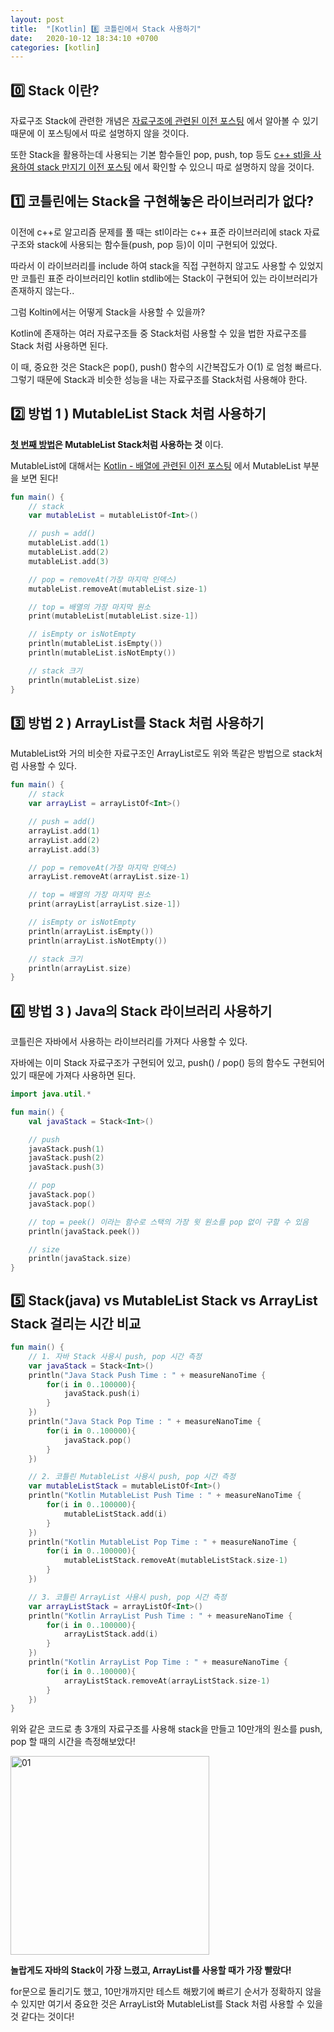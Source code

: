 ```yaml
---
layout: post
title:  "[Kotlin] 8️⃣ 코틀린에서 Stack 사용하기"
date:   2020-10-12 18:34:10 +0700
categories: [kotlin]
---
```


## 0️⃣ Stack 이란?

자료구조 Stack에 관련한 개념은 [자료구조에 관련된 이전 포스팅](https://choheeis.github.io/newblog//articles/2019-07/BasicDataStructure) 에서 알아볼 수 있기 때문에 이 포스팅에서 따로 설명하지 않을 것이다.

또한 Stack을 활용하는데 사용되는 기본 함수들인 pop, push, top 등도 [c++ stl을 사용하여 stack 만지기 이전 포스팅](https://choheeis.github.io/newblog//articles/2020-02/C++Stack) 에서 확인할 수 있으니 따로 설명하지 않을 것이다.

## 1️⃣ 코틀린에는 Stack을 구현해놓은 라이브러리가 없다?

이전에 c++로 알고리즘 문제를 풀 때는 stl이라는 c++ 표준 라이브러리에 stack 자료구조와 stack에 사용되는 함수들(push, pop 등)이 이미 구현되어 있었다. 

따라서 이 라이브러리를 include 하여 stack을 직접 구현하지 않고도 사용할 수 있었지만 코틀린 표준 라이브러리인 kotlin stdlib에는 Stack이 구현되어 있는 라이브러리가 존재하지 않는다..

그럼 Koltin에서는 어떻게 Stack을 사용할 수 있을까?

Kotlin에 존재하는 여러 자료구조들 중 Stack처럼 사용할 수 있을 법한 자료구조를 Stack 처럼 사용하면 된다.

이 때, 중요한 것은 Stack은 pop(), push() 함수의 시간복잡도가 O(1) 로 엄청 빠르다. 그렇기 때문에 Stack과 비슷한 성능을 내는 자료구조를 Stack처럼 사용해야 한다.

## 2️⃣ 방법 1 ) MutableList Stack 처럼 사용하기

__[첫 번째 방법](https://play.kotlinlang.org/byExample/01_introduction/06_Generics)은 MutableList Stack처럼 사용하는 것__ 이다.

MutableList에 대해서는 [Kotlin - 배열에 관련된 이전 포스팅](https://choheeis.github.io/newblog//articles/2020-10/kotlinArray) 에서 MutableList 부분을 보면 된다!

~~~kotlin
fun main() {
    // stack
    var mutableList = mutableListOf<Int>()

    // push = add()
    mutableList.add(1)
    mutableList.add(2)
    mutableList.add(3)

    // pop = removeAt(가장 마지막 인덱스)
    mutableList.removeAt(mutableList.size-1)

    // top = 배열의 가장 마지막 원소
    print(mutableList[mutableList.size-1])

    // isEmpty or isNotEmpty
    println(mutableList.isEmpty())
    println(mutableList.isNotEmpty())

    // stack 크기
    println(mutableList.size)
}
~~~

## 3️⃣ 방법 2 ) ArrayList를 Stack 처럼 사용하기

MutableList와 거의 비슷한 자료구조인 ArrayList로도 위와 똑같은 방법으로 stack처럼 사용할 수 있다.

~~~kotlin
fun main() {
    // stack
    var arrayList = arrayListOf<Int>()

    // push = add()
    arrayList.add(1)
    arrayList.add(2)
    arrayList.add(3)

    // pop = removeAt(가장 마지막 인덱스)
    arrayList.removeAt(arrayList.size-1)

    // top = 배열의 가장 마지막 원소
    print(arrayList[arrayList.size-1])

    // isEmpty or isNotEmpty
    println(arrayList.isEmpty())
    println(arrayList.isNotEmpty())

    // stack 크기
    println(arrayList.size)
}
~~~

## 4️⃣ 방법 3 ) Java의 Stack 라이브러리 사용하기

코틀린은 자바에서 사용하는 라이브러리를 가져다 사용할 수 있다. 

자바에는 이미 Stack 자료구조가 구현되어 있고, push() / pop() 등의 함수도 구현되어 있기 때문에 가져다 사용하면 된다.

~~~kotlin
import java.util.*

fun main() {
    val javaStack = Stack<Int>()

    // push
    javaStack.push(1)
    javaStack.push(2)
    javaStack.push(3)

    // pop
    javaStack.pop()
    javaStack.pop()

    // top = peek() 이라는 함수로 스택의 가장 윗 원소를 pop 없이 구할 수 있음
    println(javaStack.peek())

    // size
    println(javaStack.size)
}
~~~

## 5️⃣ __Stack(java)__ vs __MutableList Stack__ vs __ArrayList Stack__ 걸리는 시간 비교

~~~kotlin
fun main() {
    // 1. 자바 Stack 사용시 push, pop 시간 측정
    var javaStack = Stack<Int>()
    println("Java Stack Push Time : " + measureNanoTime {
        for(i in 0..100000){
            javaStack.push(i)
        }
    })
    println("Java Stack Pop Time : " + measureNanoTime {
        for(i in 0..100000){
            javaStack.pop()
        }
    })

    // 2. 코틀린 MutableList 사용시 push, pop 시간 측정
    var mutableListStack = mutableListOf<Int>()
    println("Kotlin MutableList Push Time : " + measureNanoTime {
        for(i in 0..100000){
            mutableListStack.add(i)
        }
    })
    println("Kotlin MutableList Pop Time : " + measureNanoTime {
        for(i in 0..100000){
            mutableListStack.removeAt(mutableListStack.size-1)
        }
    })

    // 3. 코틀린 ArrayList 사용시 push, pop 시간 측정
    var arrayListStack = arrayListOf<Int>()
    println("Kotlin ArrayList Push Time : " + measureNanoTime {
        for(i in 0..100000){
            arrayListStack.add(i)
        }
    })
    println("Kotlin ArrayList Pop Time : " + measureNanoTime {
        for(i in 0..100000){
            arrayListStack.removeAt(arrayListStack.size-1)
        }
    })
}
~~~

위와 같은 코드로 총 3개의 자료구조를 사용해 stack을 만들고 10만개의 원소를 push, pop 할 때의 시간을 측정해보았다!

<img width="318" alt="01" src="https://user-images.githubusercontent.com/31889335/95884410-080a4880-0db7-11eb-9453-1a54cfb5e43d.png">

__놀랍게도 자바의 Stack이 가장 느렸고, ArrayList를 사용할 때가 가장 빨랐다!__

for문으로 돌리기도 했고, 10만개까지만 테스트 해봤기에 빠르기 순서가 정확하지 않을 수 있지만 여기서 중요한 것은 ArrayList와 MutableList를 Stack 처럼 사용할 수 있을 것 같다는 것이다!